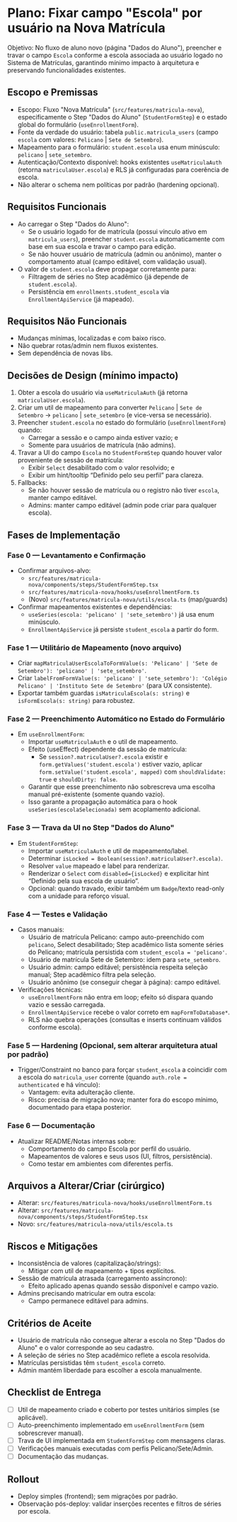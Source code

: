 # Plano: Fixar campo \"Escola\" por usuário na Nova Matrícula

Objetivo: No fluxo de aluno novo (página \"Dados do Aluno\"), preencher e travar o campo `Escola` conforme a escola associada ao usuário logado no Sistema de Matrículas, garantindo mínimo impacto à arquitetura e preservando funcionalidades existentes.

## Escopo e Premissas
- Escopo: Fluxo \"Nova Matrícula\" (`src/features/matricula-nova`), especificamente o Step \"Dados do Aluno\" (`StudentFormStep`) e o estado global do formulário (`useEnrollmentForm`).
- Fonte da verdade do usuário: tabela `public.matricula_users` (campo `escola` com valores: `Pelicano` | `Sete de Setembro`).
- Mapeamento para o formulário: `student.escola` usa enum minúsculo: `pelicano` | `sete_setembro`.
- Autenticação/Contexto disponível: hooks existentes `useMatriculaAuth` (retorna `matriculaUser.escola`) e RLS já configuradas para coerência de escola.
- Não alterar o schema nem políticas por padrão (hardening opcional).

## Requisitos Funcionais
- Ao carregar o Step \"Dados do Aluno\":
  - Se o usuário logado for de matrícula (possui vínculo ativo em `matricula_users`), preencher `student.escola` automaticamente com base em sua escola e travar o campo para edição.
  - Se não houver usuário de matrícula (admin ou anônimo), manter o comportamento atual (campo editável, com validação usual).
- O valor de `student.escola` deve propagar corretamente para:
  - Filtragem de séries no Step acadêmico (já depende de `student.escola`).
  - Persistência em `enrollments.student_escola` via `EnrollmentApiService` (já mapeado).

## Requisitos Não Funcionais
- Mudanças mínimas, localizadas e com baixo risco.
- Não quebrar rotas/admin nem fluxos existentes.
- Sem dependência de novas libs.

## Decisões de Design (mínimo impacto)
1. Obter a escola do usuário via `useMatriculaAuth` (já retorna `matriculaUser.escola`).
2. Criar um util de mapeamento para converter `Pelicano` | `Sete de Setembro` -> `pelicano` | `sete_setembro` (e vice-versa se necessário).
3. Preencher `student.escola` no estado do formulário (`useEnrollmentForm`) quando:
   - Carregar a sessão e o campo ainda estiver vazio; e
   - Somente para usuários de matrícula (não admins).
4. Travar a UI do campo `Escola` no `StudentFormStep` quando houver valor proveniente de sessão de matrícula:
   - Exibir `Select` desabilitado com o valor resolvido; e
   - Exibir um hint/tooltip “Definido pelo seu perfil” para clareza.
5. Fallbacks:
   - Se não houver sessão de matrícula ou o registro não tiver `escola`, manter campo editável.
   - Admins: manter campo editável (admin pode criar para qualquer escola).

## Fases de Implementação

### Fase 0 — Levantamento e Confirmação
- Confirmar arquivos-alvo:
  - `src/features/matricula-nova/components/steps/StudentFormStep.tsx`
  - `src/features/matricula-nova/hooks/useEnrollmentForm.ts`
  - (Novo) `src/features/matricula-nova/utils/escola.ts` (map/guards)
- Confirmar mapeamentos existentes e dependências:
  - `useSeries(escola: 'pelicano' | 'sete_setembro')` já usa enum minúsculo.
  - `EnrollmentApiService` já persiste `student_escola` a partir do form.

### Fase 1 — Utilitário de Mapeamento (novo arquivo)
- Criar `mapMatriculaUserEscolaToFormValue(s: 'Pelicano' | 'Sete de Setembro'): 'pelicano' | 'sete_setembro'`.
- Criar `labelFromFormValue(s: 'pelicano' | 'sete_setembro'): 'Colégio Pelicano' | 'Instituto Sete de Setembro'` (para UX consistente).
- Exportar também guardas `isMatriculaEscola(s: string)` e `isFormEscola(s: string)` para robustez.

### Fase 2 — Preenchimento Automático no Estado do Formulário
- Em `useEnrollmentForm`:
  - Importar `useMatriculaAuth` e o util de mapeamento.
  - Efeito (useEffect) dependente da sessão de matrícula:
    - Se `session?.matriculaUser?.escola` existir e `form.getValues('student.escola')` estiver vazio, aplicar `form.setValue('student.escola', mapped)` com `shouldValidate: true` e `shouldDirty: false`.
  - Garantir que esse preenchimento não sobrescreva uma escolha manual pré-existente (somente quando vazio).
  - Isso garante a propagação automática para o hook `useSeries(escolaSelecionada)` sem acoplamento adicional.

### Fase 3 — Trava da UI no Step \"Dados do Aluno\"
- Em `StudentFormStep`:
  - Importar `useMatriculaAuth` e util de mapeamento/label.
  - Determinar `isLocked = Boolean(session?.matriculaUser?.escola)`.
  - Resolver `value` mapeado e label para renderizar.
  - Renderizar o `Select` com `disabled={isLocked}` e explicitar hint “Definido pela sua escola de usuário”.
  - Opcional: quando travado, exibir também um `Badge`/texto read-only com a unidade para reforço visual.

### Fase 4 — Testes e Validação
- Casos manuais:
  - Usuário de matrícula Pelicano: campo auto-preenchido com `pelicano`, Select desabilitado; Step acadêmico lista somente séries do Pelicano; matrícula persistida com `student_escola = 'pelicano'`.
  - Usuário de matrícula Sete de Setembro: idem para `sete_setembro`.
  - Usuário admin: campo editável; persistência respeita seleção manual; Step acadêmico filtra pela seleção.
  - Usuário anônimo (se conseguir chegar à página): campo editável.
- Verificações técnicas:
  - `useEnrollmentForm` não entra em loop; efeito só dispara quando vazio e sessão carregada.
  - `EnrollmentApiService` recebe o valor correto em `mapFormToDatabase*`.
  - RLS não quebra operações (consultas e inserts continuam válidos conforme escola).

### Fase 5 — Hardening (Opcional, sem alterar arquitetura atual por padrão)
- Trigger/Constraint no banco para forçar `student_escola` a coincidir com a escola do `matricula_user` corrente (quando `auth.role = authenticated` e há vínculo):
  - Vantagem: evita adulteração cliente.
  - Risco: precisa de migração nova; manter fora do escopo mínimo, documentado para etapa posterior.

### Fase 6 — Documentação
- Atualizar README/Notas internas sobre:
  - Comportamento do campo Escola por perfil do usuário.
  - Mapeamentos de valores e seus usos (UI, filtros, persistência).
  - Como testar em ambientes com diferentes perfis.

## Arquivos a Alterar/Criar (cirúrgico)
- Alterar: `src/features/matricula-nova/hooks/useEnrollmentForm.ts`
- Alterar: `src/features/matricula-nova/components/steps/StudentFormStep.tsx`
- Novo: `src/features/matricula-nova/utils/escola.ts`

## Riscos e Mitigações
- Inconsistência de valores (capitalização/strings):
  - Mitigar com util de mapeamento + tipos explícitos.
- Sessão de matrícula atrasada (carregamento assíncrono):
  - Efeito aplicado apenas quando sessão disponível e campo vazio.
- Admins precisando matricular em outra escola:
  - Campo permanece editável para admins.

## Critérios de Aceite
- Usuário de matrícula não consegue alterar a escola no Step \"Dados do Aluno\" e o valor corresponde ao seu cadastro.
- A seleção de séries no Step acadêmico reflete a escola resolvida.
- Matrículas persistidas têm `student_escola` correto.
- Admin mantém liberdade para escolher a escola manualmente.

## Checklist de Entrega
- [ ] Util de mapeamento criado e coberto por testes unitários simples (se aplicável).
- [ ] Auto-preenchimento implementado em `useEnrollmentForm` (sem sobrescrever manual).
- [ ] Trava de UI implementada em `StudentFormStep` com mensagens claras.
- [ ] Verificações manuais executadas com perfis Pelicano/Sete/Admin.
- [ ] Documentação das mudanças.

## Rollout
- Deploy simples (frontend); sem migrações por padrão.
- Observação pós-deploy: validar inserções recentes e filtros de séries por escola.

